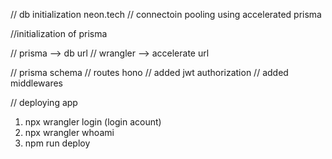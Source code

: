 // db initialization neon.tech
// connectoin pooling using accelerated prisma


//initialization of prisma


// prisma --> db url 
// wrangler --> accelerate url 

// prisma schema 
// routes hono 
// added jwt authorization 
// added middlewares


// deploying app    
1. npx wrangler login (login acount)
2. npx wrangler whoami
3. npm run deploy